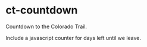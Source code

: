# ct-countdown
Countdown to the Colorado Trail.

Include a javascript counter for days left until we leave.
